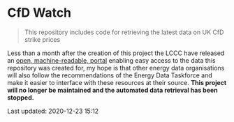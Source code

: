 # CfD Watch

> This repository includes code for retrieving the latest data on UK CfD strike prices

Less than a month after the creation of this project the LCCC have released an <a href="https://www.lowcarboncontracts.uk/data-portal/dataset/?tags=CfD">open, machine-readable, portal</a> enabling easy access to the data this repository was created for, my hope is that other energy data organisations will also follow the recommendations of the Energy Data Taskforce and make it easier to interface with these resources at their source. <b>This project will no longer be maintained and the automated data retrieval has been stopped.</b>

Last updated: 2020-12-23 15:12
